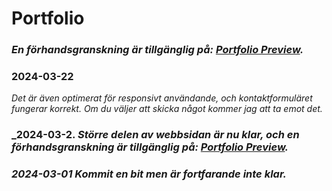 # Portfolio
### _En förhandsgranskning är tillgänglig på: [Portfolio Preview](https://najibmuhammadi.github.io/Portfolio/Html/index.html)._

### 2024-03-22 
_Det är även optimerat för responsivt användande, och kontaktformuläret fungerar korrekt. Om du väljer att skicka något kommer jag att ta emot det._
### _2024-03-2. _Större delen av webbsidan är nu klar, och en förhandsgranskning är tillgänglig på: [Portfolio Preview](https://najibmuhammadi.github.io/Portfolio/Html/index.html)._
### _2024-03-01_ _Kommit en bit men är fortfarande inte klar._


